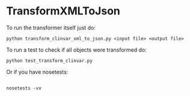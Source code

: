 TransformXMLToJson
==================

To run the transformer itself just do:

```
python transform_clinvar_xml_to_json.py <input file> <output file>

```

To run a test to check if all objects were transformed do:

```
python test_transform_clinvar.py

```

Or if you have nosetests:

```

nosetests -vv

```
